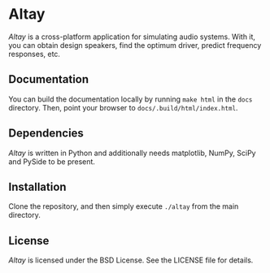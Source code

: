 Altay
=====

*Altay* is a cross-platform application for simulating audio systems.  With it,
you can obtain design speakers, find the optimum driver, predict frequency
responses, etc.

Documentation
-------------

You can build the documentation locally by running `make html` in the `docs`
directory. Then, point your browser to `docs/.build/html/index.html`.

Dependencies
------------

*Altay* is written in Python and additionally needs matplotlib, NumPy, SciPy
and PySide to be present.

Installation
------------

Clone the repository, and then simply execute `./altay` from the main
directory.
    
License
-------

*Altay* is licensed under the BSD License. See the LICENSE file for details.
